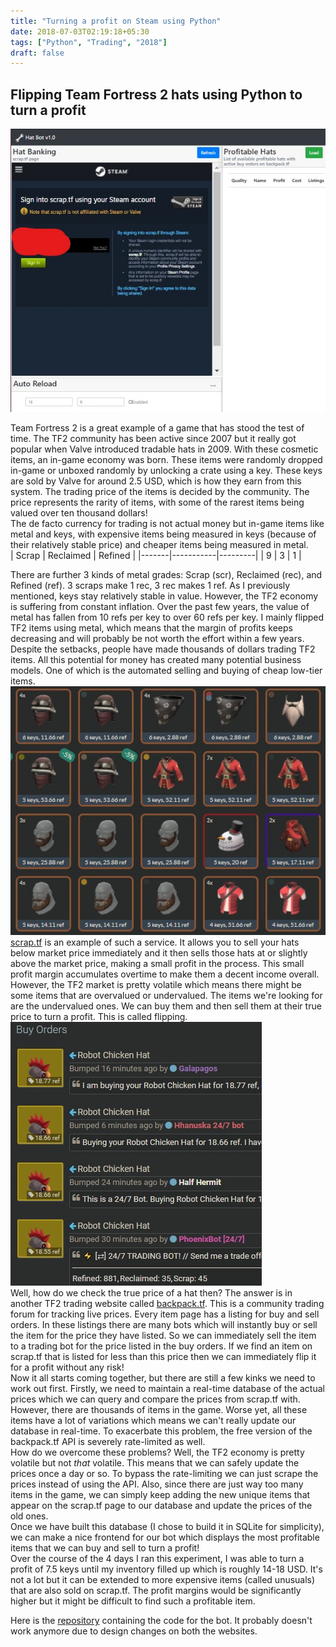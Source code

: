```yaml
---
title: "Turning a profit on Steam using Python"
date: 2018-07-03T02:19:18+05:30
tags: ["Python", "Trading", "2018"]
draft: false
---
```


## Flipping Team Fortress 2 hats using Python to turn a profit
![hatbotv1](/images/hatbot.jpg)   

Team Fortress 2 is a great example of a game that has stood the test of time. The TF2 community has been active since 2007 but it really got popular when Valve introduced tradable hats in 2009. With these cosmetic items, an in-game economy was born. These items were randomly dropped in-game or unboxed randomly by unlocking a crate using a key. These keys are sold by Valve for around 2.5 USD, which is how they earn from this system. The trading price of the items is decided by the community. The price represents the rarity of items, with some of the rarest items being valued over ten thousand dollars!     
The de facto currency for trading is not actual money but in-game items like metal and keys, with expensive items being measured in keys (because of their relatively stable price) and cheaper items being measured in metal.    
| Scrap | Reclaimed | Refined |
|-------|-----------|---------|
| 9     | 3         | 1       |    

There are further 3 kinds of metal grades: Scrap (scr), Reclaimed (rec), and Refined (ref). 3 scraps make 1 rec, 3 rec makes 1 ref. As I previously mentioned, keys stay relatively stable in value. However, the TF2 economy is suffering from constant inflation. Over the past few years, the value of metal has fallen from 10 refs per key to over 60 refs per key. I mainly flipped TF2 items using metal, which means that the margin of profits keeps decreasing and will probably be not worth the effort within a few years.    
Despite the setbacks, people have made thousands of dollars trading TF2 items. All this potential for money has created many potential business models. One of which is the automated selling and buying of cheap low-tier items.   
![scrap](/images/scrap.jpg)     
[scrap.tf](https://scrap.tf/) is an example of such a service. It allows you to sell your hats below market price immediately and it then sells those hats at or slightly above the market price, making a small profit in the process. This small profit margin accumulates overtime to make them a decent income overall.   
However, the TF2 market is pretty volatile which means there might be some items that are overvalued or undervalued. The items we're looking for are the undervalued ones. We can buy them and then sell them at their true price to turn a profit. This is called flipping.    
![backpack](/images/backpack.jpg)    
Well, how do we check the true price of a hat then? The answer is in another TF2 trading website called [backpack.tf](https://backpack.tf/). This is a community trading forum for tracking live prices. Every item page has a listing for buy and sell orders. In these listings there are many bots which will instantly buy or sell the item for the price they have listed. So we can immediately sell the item to a trading bot for the price listed in the buy orders. If we find an item on scrap.tf that is listed for less than this price then we can immediately flip it for a profit without any risk!     
Now it all starts coming together, but there are still a few kinks we need to work out first. Firstly, we need to maintain a real-time database of the actual prices which we can query and compare the prices from scrap.tf with. However, there are thousands of items in the game. Worse yet, all these items have a lot of variations which means we can't really update our database in real-time. To exacerbate this problem, the free version of the backpack.tf API is severely rate-limited as well.    
How do we overcome these problems? Well, the TF2 economy is pretty volatile but not *that* volatile. This means that we can safely update the prices once a day or so. To bypass the rate-limiting we can just scrape the prices instead of using the API. Also, since there are just way too many items in the game, we can simply keep adding the new unique items that appear on the scrap.tf page to our database and update the prices of the old ones.   
Once we have built this database (I chose to build it in SQLite for simplicity), we can make a nice frontend for our bot which displays the most profitable items that we can buy and sell to turn a profit!   
Over the course of the 4 days I ran this experiment, I was able to turn a profit of 7.5 keys until my inventory filled up which is roughly 14-18 USD. It's not a lot but it can be extended to more expensive items (called unusuals) that are also sold on scrap.tf. The profit margins would be significantly higher but it might be difficult to find such a profitable item.     

Here is the [repository]() containing the code for the bot. It probably doesn't work anymore due to design changes on both the websites.